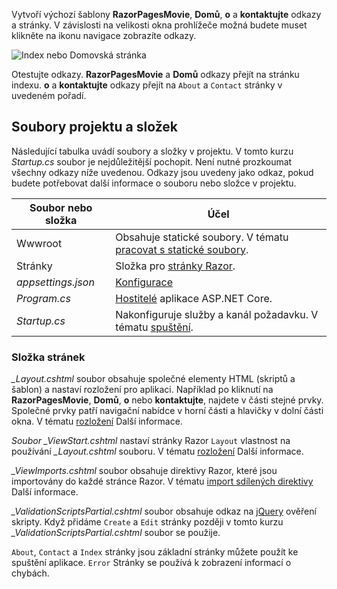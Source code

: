 Vytvoří výchozí šablony **RazorPagesMovie**, **Domů**, **o** a **kontaktujte** odkazy a stránky. V závislosti na velikosti okna prohlížeče možná budete muset klikněte na ikonu navigace zobrazíte odkazy.

![Index nebo Domovská stránka](../../tutorials/razor-pages/razor-pages-start/_static/home2.png)

Otestujte odkazy. **RazorPagesMovie** a **Domů** odkazy přejít na stránku indexu. **o** a **kontaktujte** odkazy přejít na `About` a `Contact` stránky v uvedeném pořadí.

## <a name="project-files-and-folders"></a>Soubory projektu a složek

Následující tabulka uvádí soubory a složky v projektu. V tomto kurzu *Startup.cs* soubor je nejdůležitější pochopit. Není nutné prozkoumat všechny odkazy níže uvedenou. Odkazy jsou uvedeny jako odkaz, pokud budete potřebovat další informace o souboru nebo složce v projektu.

| Soubor nebo složka              | Účel |
| ----------------- | ------------ | 
| Wwwroot | Obsahuje statické soubory. V tématu [pracovat s statické soubory](xref:fundamentals/static-files). |
| Stránky | Složka pro [stránky Razor](xref:mvc/razor-pages/index). | 
| *appsettings.json* | [Konfigurace](xref:fundamentals/configuration/index) |
| *Program.cs* | [Hostitelé](xref:fundamentals/hosting) aplikace ASP.NET Core.|
| *Startup.cs* | Nakonfiguruje služby a kanál požadavku. V tématu [spuštění](xref:fundamentals/startup).|

### <a name="the-pages-folder"></a>Složka stránek

*_Layout.cshtml* soubor obsahuje společné elementy HTML (skriptů a šablon) a nastaví rozložení pro aplikaci. Například po kliknutí na **RazorPagesMovie**, **Domů**, **o** nebo **kontaktujte**, najdete v části stejné prvky. Společné prvky patří navigační nabídce v horní části a hlavičky v dolní části okna. V tématu [rozložení](xref:mvc/views/layout) Další informace.

*Soubor _ViewStart.cshtml* nastaví stránky Razor `Layout` vlastnost na používání *_Layout.cshtml* souboru. V tématu [rozložení](xref:mvc/views/layout) Další informace.

*_ViewImports.cshtml* soubor obsahuje direktivy Razor, které jsou importovány do každé stránce Razor. V tématu [import sdílených direktivy](xref:mvc/views/layout#importing-shared-directives) Další informace.

*_ValidationScriptsPartial.cshtml* soubor obsahuje odkaz na [jQuery](https://jquery.com/) ověření skripty. Když přidáme `Create` a `Edit` stránky později v tomto kurzu *_ValidationScriptsPartial.cshtml* soubor se použije.

`About`, `Contact` a `Index` stránky jsou základní stránky můžete použít ke spuštění aplikace. `Error` Stránky se používá k zobrazení informací o chybách.